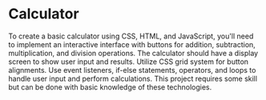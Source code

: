 # Calculator
 To create a basic calculator using CSS, HTML, and JavaScript, you'll need to implement an
 interactive interface with buttons for addition, subtraction, multiplication, and division
 operations. The calculator should have a display screen to show user input and results. Utilize
 CSS grid system for button alignments. Use event listeners, if-else statements, operators, and
 loops to handle user input and perform calculations. This project requires some skill but can be
 done with basic knowledge of these technologies.
